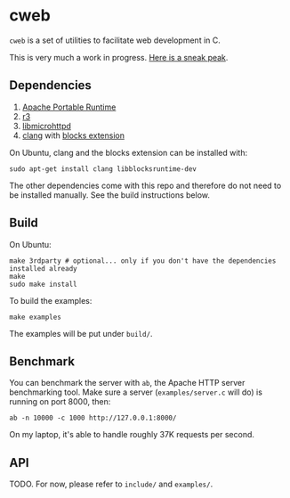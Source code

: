 # cweb

`cweb` is a set of utilities to facilitate web development in C.

This is very much a work in progress.  [Here is a sneak peak](examples/server.c).

## Dependencies

1. [Apache Portable Runtime](https://apr.apache.org/)
2. [r3](https://github.com/c9s/r3)
3. [libmicrohttpd](http://www.gnu.org/software/libmicrohttpd/)
4. [clang](http://clang.llvm.org/) with [blocks extension](http://en.wikipedia.org/wiki/Blocks_%28C_language_extension%29)

On Ubuntu, clang and the blocks extension can be installed with:

    sudo apt-get install clang libblocksruntime-dev

The other dependencies come with this repo and therefore do not need to be installed manually.  See the build instructions below. 

## Build

On Ubuntu:

    make 3rdparty # optional... only if you don't have the dependencies installed already
    make
    sudo make install

To build the examples:

    make examples

The examples will be put under `build/`.

## Benchmark

You can benchmark the server with `ab`, the Apache HTTP server benchmarking tool.  Make sure a server (`examples/server.c` will do) is running on port 8000, then:

    ab -n 10000 -c 1000 http://127.0.0.1:8000/

On my laptop, it's able to handle roughly 37K requests per second. 

## API

TODO.  For now, please refer to `include/` and `examples/`.

